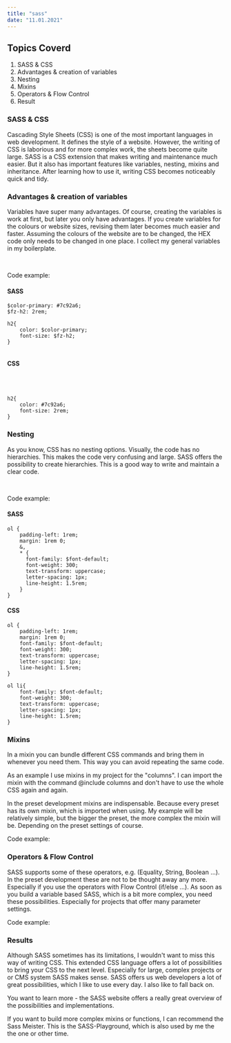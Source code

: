 ```yaml
---
title: "sass"
date: "11.01.2021"
---
```


## Topics Coverd

1. SASS & CSS
2. Advantages & creation of variables
3. Nesting
4. Mixins
5. Operators & Flow Control
5. Result 


### SASS & CSS
Cascading Style Sheets (CSS) is one of the most important languages in web development. It defines the style of a website. However, the writing of CSS is laborious and for more complex work, the sheets become quite large. SASS is a CSS extension that makes writing and maintenance much easier. But it also has important features like variables, nesting, mixins and inheritance. After learning how to use it, writing CSS becomes noticeably quick and tidy.

### Advantages & creation of variables
Variables have super many advantages. Of course, creating the variables is work at first, but later you only have advantages. If you create variables for the colours or website sizes, revising them later becomes much easier and faster. Assuming the colours of the website are to be changed, the HEX code only needs to be changed in one place. I collect my general variables in my boilerplate. 

<br />

Code example:

<div class="column-blog">
<div class="inner">

#### SASS
<div class="backgroundstyle"> 


```
$color-primary: #7c92a6;
$fz-h2: 2rem;

h2{
    color: $color-primary;
    font-size: $fz-h2;
}


```
</div>
</div>
<div class="inner"> 

#### CSS
<br />
<br />

```
h2{
    color: #7c92a6;
    font-size: 2rem;
}

```

</div>
</div>

### Nesting
As you know, CSS has no nesting options. Visually, the code has no hierarchies. This makes the code very confusing and large. SASS offers the possibility to create hierarchies. This is a good way to write and maintain a clear code.

<br />

Code example:

<div class="column-blog">
<div class="inner">

#### SASS


```
ol {
    padding-left: 1rem;
    margin: 1rem 0;
    &,
    * {
      font-family: $font-default;
      font-weight: 300;
      text-transform: uppercase;
      letter-spacing: 1px;
      line-height: 1.5rem;
    }
}

```
</div>
<div class="inner"> 

#### CSS

```
ol {
    padding-left: 1rem;
    margin: 1rem 0;
    font-family: $font-default;
    font-weight: 300;
    text-transform: uppercase;
    letter-spacing: 1px;
    line-height: 1.5rem;
}

ol li{
    font-family: $font-default;
    font-weight: 300;
    text-transform: uppercase;
    letter-spacing: 1px;
    line-height: 1.5rem;
}

```

</div>
</div>

### Mixins
In a mixin you can bundle different CSS commands and bring them in whenever you need them. This way you can avoid repeating the same code.

As an example I use mixins in my project for the "columns". I can import the mixin with the command @include columns 
and don't have to use the whole CSS again and again. 

In the preset development mixins are indispensable. Because every preset has its own mixin, which is imported when using. My example will be relatively simple, but the bigger the preset, the more complex the mixin will be. 
Depending on the preset settings of course.

Code example:

### Operators & Flow Control
SASS supports some of these operators, e.g. (Equality, String, Boolean ...). In the preset development these are not to be thought away any more. Especially if you use the operators with Flow Control (if/else ...). As soon as you build a variable based SASS, which is a bit more complex, you need these possibilities. Especially for projects that offer many parameter settings. 

Code example:

### Results
Although SASS sometimes has its limitations, I wouldn't want to miss this way of writing CSS. This extended CSS language
offers a lot of possibilities to bring your CSS to the next level. Especially for large, complex projects or 
or CMS system SASS makes sense. SASS offers us web developers a lot of great possibilities, which I like to use every day. 
I also like to fall back on.

You want to learn more - the SASS website offers a really great overview of the possibilities and implementations. 

If you want to build more complex mixins or functions, I can recommend the Sass Meister. This is the SASS-Playground, which is also used by me the the one or other time.